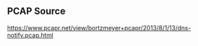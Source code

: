 PCAP Source
-----------

https://www.pcapr.net/view/bortzmeyer+pcapr/2013/8/1/13/dns-notify.pcap.html

